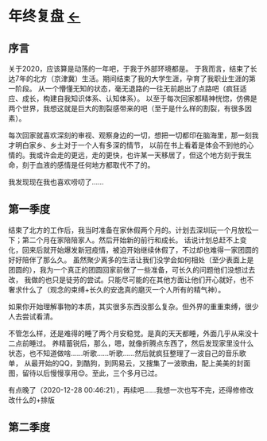 # 年终复盘  [←](../../../index.md)

## 序言

关于2020，应该算是动荡的一年吧，于我于外部环境都是。
于我而言，结束了长达7年的北方（京津冀）生活。期间结束了我的大学生涯，孕育了我职业生涯的第一阶段。
从一个懵懂无知的状态，毫无退路的一往无前趟出了点路吧（疯狂适应、成长，构建自我知识体系、认知体系）。
以至于每次回家都精神恍惚，仿佛是两个世界，我想这就是巨大的割裂感带来的吧（至于是什么样的割裂，有很多因素）。

每次回家就喜欢深刻的审视、观察身边的一切，想把一切都印在脑海里，那一刻我才明白家乡、乡土对于一个人有多深的情节，
以前在书上看着是体会不到他的心情的。我或许会走的更远，走的更快，也许某一天移居了，但这个地方刻于我生命，刻于血液的感情是任何地方都取代不了的。

我发现现在我也喜欢唠叨了……

## 第一季度

结束了北方的工作后，我当时准备在家休假两个月的。计划去深圳玩一个月放松一下；第二个月在家陪陪家人。然后开始新的前行和成长。
话说计划总赶不上变化，回来后就开始爆发新冠疫情，被迫开始继续休假了，不过却也难得一家团圆的好好陪伴了那么久。
虽然聚少离多的生活让我们没学会如何相处（至少表面上是团圆的），我为一个真正的团圆回家前做了一些准备，可长久的问题他们没想过去改，
我做的也只是徒劳的尝试。只能尽可能的在其他方面让他们开心就好，也不奢求什么了（观念的束缚+长久的安逸真的磨灭一个人所有的精气神）。

如果你开始理解事物的本质，其实很多东西没那么复杂。但外界的重重束缚，很少人去尝试看清。

不管怎么样，还是难得的睡了两个月安稳觉。是真的天天都睡，外面几乎从来没十二点前睡过。
养精蓄锐后，那么，嗯，就像折腾点东西了，然后发现家里没什么状态，也不知道做啥……听歌……听歌……然后就疯狂整理了一波自己的音乐歌单，
从最开始的QQ，到酷狗，到网易云，又搜集了一波歌曲，配上美美的封面图，留待以后慢慢享用😊。至此，三个多月已过。

有点晚了（2020-12-28 00:46:21），再续吧……我想一次也写不完，还得修修改改什么的+排版

## 第二季度

